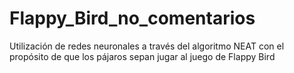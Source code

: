 # Flappy_Bird_no_comentarios
Utilización de redes neuronales a través del algoritmo NEAT con el propósito de que los pájaros sepan jugar al juego de Flappy Bird
